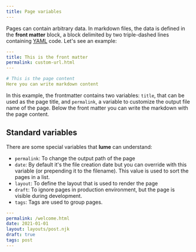 ```yaml
---
title: Page variables
---
```


Pages can contain arbitrary data. In markdown files, the data is defined in the **front matter** block, a block delimited by two triple-dashed lines containing [YAML](https://yaml.org/) code. Let's see an example:

```yaml
---
title: This is the front matter
permalink: custom-url.html
---

# This is the page content
Here you can write markdown content

```

In this example, the frontmatter contains two variables: `title`, that can be used as the page title, and `permalink`, a variable to customize the output file name of the page. Below the front matter you can write the markdown with the page content.

## Standard variables

There are some special variables that **lume** can understand:

- `permalink`: To change the output path of the page
- `date`: By default it's the file creation date but you can override with this variable (or prepending it to the filename). This value is used to sort the pages in a list.
- `layout`: To define the layout that is used to render the page
- `draft`: To ignore pages in production environment, but the page is visible during development.
- `tags`: Tags are used to group pages.

```yaml
---
permalink: /welcome.html
date: 2021-01-01
layout: layouts/post.njk
draft: true
tags: post
---
```

